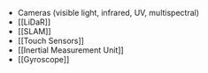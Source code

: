 - Cameras (visible light, infrared, UV, multispectral)
- [[LiDaR]]
- [[SLAM]]
- [[Touch Sensors]]
- [[Inertial Measurement Unit]]
- [[Gyroscope]]
